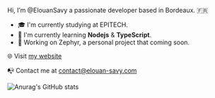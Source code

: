 Hi, I’m @ElouanSavy a passionate developer based in Bordeaux. :fr:

+ :mortar_board: I'm currently studying at EPITECH.
+ :rocket: I'm currently learning __Nodejs__ & __TypeScript__.
+ :seedling: Working on Zephyr, a personal project that coming soon.

:globe_with_meridians: Visit [my website](https://www.elouan-savy.com)

:mailbox_with_no_mail: Contact me at [contact@elouan-savy.com](mailto:contact@elouan-savy.com)

![Anurag's GitHub stats](https://github-readme-stats.vercel.app/api?username=ElouanSavy&show_icons=true&theme=dark)

